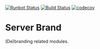 [![Runbot Status](https://runbot.odoo-community.org/runbot/badge/flat/252/11.0.svg)](https://runbot.odoo-community.org/runbot/repo/github-com-oca-server-brand-252)
[![Build Status](https://travis-ci.org/OCA/server-brand.svg?branch=11.0)](https://travis-ci.org/OCA/server-brand)
[![codecov](https://codecov.io/gh/OCA/server-brand/branch/11.0/graph/badge.svg)](https://codecov.io/gh/OCA/server-brand)

Server Brand
============

(De)branding related modules.
